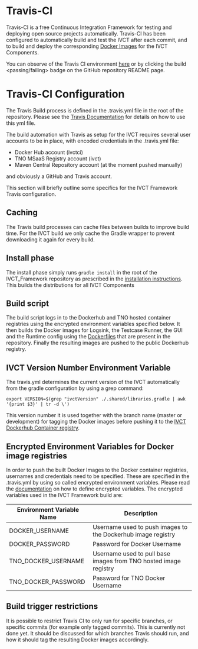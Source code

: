 # Travis-CI

Travis-CI is a free Continuous Integration Framework for testing and deploying open source projects automatically. Travis-CI has been configured to automatically build and test the IVCT after each commit, and to build and deploy the corresponding [Docker Images](https://github.com/IVCTool/IVCT_Framework/wiki/docker) for the IVCT Components.

You can observe of the Travis CI environment [here](https://travis-ci.org/IVCTool/IVCT_Framework) or by clicking the build <passing/failing> badge on the GitHub repository README page.

# Travis-CI Configuration

The Travis Build process is defined in the .travis.yml file in the root of the repository. Please see the [Travis Documentation](https://docs.travis-ci.com/user/customizing-the-build/) for details on how to use this yml file.

The build automation with Travis as setup for the IVCT requires several user accounts to be in place, with encoded credentials in the .travis.yml file:
- Docker Hub account (ivctci)
- TNO MSaaS Registry account (ivct)
- Maven Central Repository account (at the moment pushed manually)

and obviously a GitHub and Travis account.

This section will briefly outline some specifics for the IVCT Framework Travis configuration.

## Caching

The Travis build processes can cache files between builds to improve build time.  For the IVCT build we only cache the Gradle wrapper to prevent downloading it again for every build.

## Install phase

The install phase simply runs `gradle install` in the root of the IVCT_Framework repository as prescribed in the [installation instructions](https://github.com/MSG134/IVCT_Framework/wiki/gradleDoc). This builds the distributions for all IVCT Components

## Build script

The build script logs in to the Dockerhub and TNO hosted container registries using the encrypted environment variables specified below. It then builds the Docker images for Logsink, the Testcase Runner, the GUI and the Runtime config using the [Dockerfiles](https://github.com/MSG134/IVCT_Framework/wiki/docker) that are present in the repository. Finally the resulting images are pushed to the public Dockerhub registry.

## IVCT Version Number Environment Variable

The travis.yml determines the current version of the IVCT automatically from the gradle configuration by using a grep command:

`export VERSION=$(grep "ivctVersion" ./.shared/libraries.gradle | awk '{print $3}' | tr -d \')`

This version number it is used together with the branch name (master or development) for tagging the Docker images before pushing it to the [IVCT Dockerhub Container registry](https://hub.docker.com/u/ivct/dashboard/). 

## Encrypted Environment Variables for Docker image registries

In order to push the built Docker Images to the Docker container registries, usernames and credentials need to be specified. These are specified in the .travis.yml by using so called encrypted environment variables. Please read the [documentation](https://docs.travis-ci.com/user/environment-variables/#Defining-encrypted-variables-in-.travis.yml) on how to define encrypted variables. The encrypted variables used in the IVCT Framework build are:

| Environment Variable Name  | Description |
| ------------- | ------------- |
| DOCKER_USERNAME | Username used to push images to the Dockerhub image registry |
| DOCKER_PASSWORD | Password for Docker Username |
| TNO_DOCKER_USERNAME | Username used to pull base images from TNO hosted image registry |
| TNO_DOCKER_PASSWORD | Password for TNO Docker Username |

## Build trigger restrictions

It is possible to restrict Travis CI to only run for specific branches, or specific commits (for example only tagged commits). This is currently not done yet. It should be discussed for which branches Travis should run, and how it should tag the resulting Docker images accordingly.
